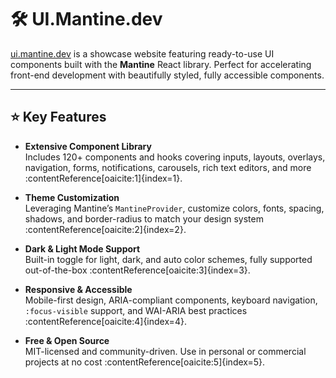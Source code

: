 # 🛠️ UI.Mantine.dev

[ui.mantine.dev](https://ui.mantine.dev/) is a showcase website featuring ready-to-use UI components built with the **Mantine** React library. Perfect for accelerating front-end development with beautifully styled, fully accessible components.

---

## ⭐ Key Features

- **Extensive Component Library**  
  Includes 120+ components and hooks covering inputs, layouts, overlays, navigation, forms, notifications, carousels, rich text editors, and more :contentReference[oaicite:1]{index=1}.

- **Theme Customization**  
  Leveraging Mantine’s `MantineProvider`, customize colors, fonts, spacing, shadows, and border-radius to match your design system :contentReference[oaicite:2]{index=2}.

- **Dark & Light Mode Support**  
  Built-in toggle for light, dark, and auto color schemes, fully supported out-of-the-box :contentReference[oaicite:3]{index=3}.

- **Responsive & Accessible**  
  Mobile-first design, ARIA-compliant components, keyboard navigation, `:focus-visible` support, and WAI-ARIA best practices :contentReference[oaicite:4]{index=4}.

- **Free & Open Source**  
  MIT-licensed and community-driven. Use in personal or commercial projects at no cost :contentReference[oaicite:5]{index=5}.
